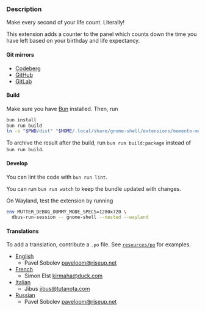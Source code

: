 ### Description

Make every second of your life count. Literally!

This extension adds a counter to the panel which counts down the time you have left based on your birthday and life expectancy.

#### Git mirrors

- [Codeberg](https://codeberg.org/paveloom-t/gnome-shell-memento-mori)
- [GitHub](https://github.com/paveloom-t/gnome-shell-memento-mori)
- [GitLab](https://gitlab.com/paveloom-g/typescript/gnome-shell-memento-mori)

#### Build

Make sure you have [Bun](https://bun.sh) installed. Then, run

```bash
bun install
bun run build
ln -s "$PWD/dist" "$HOME/.local/share/gnome-shell/extensions/memento-mori@paveloom"
```

To archive the result after the build, run `bun run build:package` instead of `bun run build`.

#### Develop

You can lint the code with `bun run lint`.

You can run `bun run watch` to keep the bundle updated with changes.

On Wayland, test the extension by running

```bash
env MUTTER_DEBUG_DUMMY_MODE_SPECS=1280x720 \
  dbus-run-session -- gnome-shell --nested --wayland
```

#### Translations

To add a translation, contribute a `.po` file. See [`resources/po`](resources/po) for examples.

- [English](resources/po/en.po)
  - Pavel Sobolev <paveloom@riseup.net>
- [French](resources/po/fr.po)
  - Simon Elst <kirmaha@duck.com>
- [Italian](resources/po/it_IT.po)
  - Jibus <jibus@tutanota.com>
- [Russian](resources/po/ru.po)
  - Pavel Sobolev <paveloom@riseup.net>

